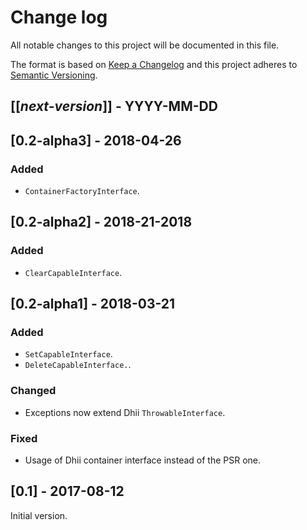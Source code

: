 # Change log
All notable changes to this project will be documented in this file.

The format is based on [Keep a Changelog](http://keepachangelog.com/)
and this project adheres to [Semantic Versioning](http://semver.org/).

## [[*next-version*]] - YYYY-MM-DD

## [0.2-alpha3] - 2018-04-26
### Added
- `ContainerFactoryInterface`.

## [0.2-alpha2] - 2018-21-2018
### Added
- `ClearCapableInterface`.

## [0.2-alpha1] - 2018-03-21
### Added
- `SetCapableInterface`.
- `DeleteCapableInterface.`.

### Changed
- Exceptions now extend Dhii `ThrowableInterface`.

### Fixed
- Usage of Dhii container interface instead of the PSR one.

## [0.1] - 2017-08-12
Initial version.
